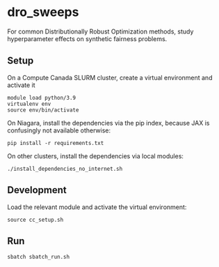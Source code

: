 # dro_sweeps

For common Distributionally Robust Optimization methods, study hyperparameter effects on synthetic fairness problems.

## Setup

On a Compute Canada SLURM cluster, create a virtual environment and activate it

```
module load python/3.9
virtualenv env
source env/bin/activate
```

On Niagara, install the dependencies via the pip index, because JAX is confusingly not available otherwise:

```
pip install -r requirements.txt
```

On other clusters, install the dependencies via local modules:

```
./install_dependencies_no_internet.sh
```

## Development

Load the relevant module and activate the virtual environment:

```
source cc_setup.sh
```

## Run

```
sbatch sbatch_run.sh
```
